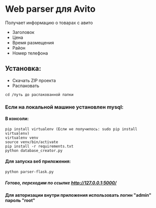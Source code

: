 # Web parser для Avito
Получает информацию о товарах с авито
* Заголовок
* Цена
* Время размещения
* Район
* Номер телефона
## Установка:
- Скачать ZIP проекта
- Распаковать
```
cd /путь до распакованной папки
```

### Если на локальной машине установлен mysql:
#### В консоли:
```
pip install virtualenv (Если не получилось: sudo pip install virtualenv)
virtualenv venv
source venv/bin/activate
pip install -r requirements.txt
python database_creator.py
```
#### Для запуска веб приложения:
```
python parser-flask.py
```
##### Готово, переходим по ссылке http://127.0.0.1:5000/
#### Для авторизации внутри приложения использовать логин "admin" пароль "root"